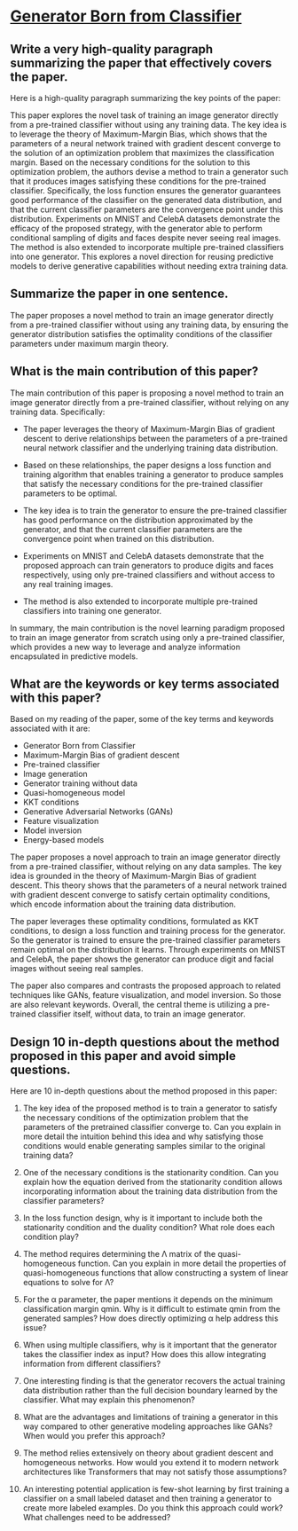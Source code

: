 # [Generator Born from Classifier](https://arxiv.org/abs/2312.02470)

## Write a very high-quality paragraph summarizing the paper that effectively covers the paper.

 Here is a high-quality paragraph summarizing the key points of the paper:

This paper explores the novel task of training an image generator directly from a pre-trained classifier without using any training data. The key idea is to leverage the theory of Maximum-Margin Bias, which shows that the parameters of a neural network trained with gradient descent converge to the solution of an optimization problem that maximizes the classification margin. Based on the necessary conditions for the solution to this optimization problem, the authors devise a method to train a generator such that it produces images satisfying these conditions for the pre-trained classifier. Specifically, the loss function ensures the generator guarantees good performance of the classifier on the generated data distribution, and that the current classifier parameters are the convergence point under this distribution. Experiments on MNIST and CelebA datasets demonstrate the efficacy of the proposed strategy, with the generator able to perform conditional sampling of digits and faces despite never seeing real images. The method is also extended to incorporate multiple pre-trained classifiers into one generator. This explores a novel direction for reusing predictive models to derive generative capabilities without needing extra training data.


## Summarize the paper in one sentence.

 The paper proposes a novel method to train an image generator directly from a pre-trained classifier without using any training data, by ensuring the generator distribution satisfies the optimality conditions of the classifier parameters under maximum margin theory.


## What is the main contribution of this paper?

 The main contribution of this paper is proposing a novel method to train an image generator directly from a pre-trained classifier, without relying on any training data. Specifically:

- The paper leverages the theory of Maximum-Margin Bias of gradient descent to derive relationships between the parameters of a pre-trained neural network classifier and the underlying training data distribution. 

- Based on these relationships, the paper designs a loss function and training algorithm that enables training a generator to produce samples that satisfy the necessary conditions for the pre-trained classifier parameters to be optimal.

- The key idea is to train the generator to ensure the pre-trained classifier has good performance on the distribution approximated by the generator, and that the current classifier parameters are the convergence point when trained on this distribution.

- Experiments on MNIST and CelebA datasets demonstrate that the proposed approach can train generators to produce digits and faces respectively, using only pre-trained classifiers and without access to any real training images.

- The method is also extended to incorporate multiple pre-trained classifiers into training one generator.

In summary, the main contribution is the novel learning paradigm proposed to train an image generator from scratch using only a pre-trained classifier, which provides a new way to leverage and analyze information encapsulated in predictive models.


## What are the keywords or key terms associated with this paper?

 Based on my reading of the paper, some of the key terms and keywords associated with it are:

- Generator Born from Classifier
- Maximum-Margin Bias of gradient descent 
- Pre-trained classifier 
- Image generation
- Generator training without data
- Quasi-homogeneous model
- KKT conditions
- Generative Adversarial Networks (GANs)
- Feature visualization 
- Model inversion
- Energy-based models

The paper proposes a novel approach to train an image generator directly from a pre-trained classifier, without relying on any data samples. The key idea is grounded in the theory of Maximum-Margin Bias of gradient descent. This theory shows that the parameters of a neural network trained with gradient descent converge to satisfy certain optimality conditions, which encode information about the training data distribution. 

The paper leverages these optimality conditions, formulated as KKT conditions, to design a loss function and training process for the generator. So the generator is trained to ensure the pre-trained classifier parameters remain optimal on the distribution it learns. Through experiments on MNIST and CelebA, the paper shows the generator can produce digit and facial images without seeing real samples.

The paper also compares and contrasts the proposed approach to related techniques like GANs, feature visualization, and model inversion. So those are also relevant keywords. Overall, the central theme is utilizing a pre-trained classifier itself, without data, to train an image generator.


## Design 10 in-depth questions about the method proposed in this paper and avoid simple questions.

 Here are 10 in-depth questions about the method proposed in this paper:

1. The key idea of the proposed method is to train a generator to satisfy the necessary conditions of the optimization problem that the parameters of the pretrained classifier converge to. Can you explain in more detail the intuition behind this idea and why satisfying those conditions would enable generating samples similar to the original training data?

2. One of the necessary conditions is the stationarity condition. Can you explain how the equation derived from the stationarity condition allows incorporating information about the training data distribution from the classifier parameters? 

3. In the loss function design, why is it important to include both the stationarity condition and the duality condition? What role does each condition play? 

4. The method requires determining the Λ matrix of the quasi-homogeneous function. Can you explain in more detail the properties of quasi-homogeneous functions that allow constructing a system of linear equations to solve for Λ?

5. For the α parameter, the paper mentions it depends on the minimum classification margin qmin. Why is it difficult to estimate qmin from the generated samples? How does directly optimizing α help address this issue?

6. When using multiple classifiers, why is it important that the generator takes the classifier index as input? How does this allow integrating information from different classifiers?

7. One interesting finding is that the generator recovers the actual training data distribution rather than the full decision boundary learned by the classifier. What may explain this phenomenon?

8. What are the advantages and limitations of training a generator in this way compared to other generative modeling approaches like GANs? When would you prefer this approach?

9. The method relies extensively on theory about gradient descent and homogeneous networks. How would you extend it to modern network architectures like Transformers that may not satisfy those assumptions?

10. An interesting potential application is few-shot learning by first training a classifier on a small labeled dataset and then training a generator to create more labeled examples. Do you think this approach could work? What challenges need to be addressed?
